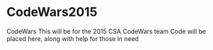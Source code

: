 # CodeWars2015
CodeWars
This will be for the 2015 CSA CodeWars team
Code will be placed here, along with help for those in need
